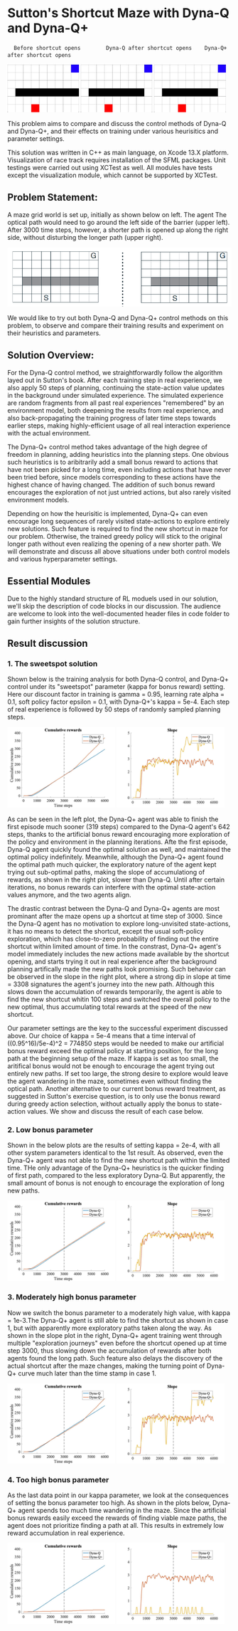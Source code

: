 # Sutton's Shortcut Maze with Dyna-Q and Dyna-Q+


      Before shortcut opens        Dyna-Q after shortcut opens    Dyna-Q+ after shortcut opens

<p float="center">
  <img src="./Examples/No_Shortcut_Recording.gif" width="32%" />
  <img src="./Examples/Dyna-Q_Recording.gif" width="32%" />
  <img src="./Examples/Dyna-Q_Plus_Recording.gif" width="32%" />
</p>

This problem aims to compare and discuss the control methods of Dyna-Q and Dyna-Q+, and their effects on training under various heurisitics and parameter settings.

This solution was written in C++ as main language, on Xcode 13.X platform. Visualization of race track requires installation of the SFML packages.
Unit testings were carried out using XCTest as well. All modules have tests except the visualization module, which cannot be supported by XCTest.

## Problem Statement:
A maze grid world is set up, initially as shown below on left. The agent The optical path would need to go around the left side of the barrier (upper left). After 3000 time steps, however, a shorter path is opened up along the right side, without disturbing the longer path (upper right).

![Maze problem statement](./Examples/Problem_Statement.png)

We would like to try out both Dyna-Q and Dyna-Q+ control methods on this problem, to observe and compare their training results and experiment on their heuristics and parameters.

## Solution Overview:
For the Dyna-Q control method, we straightforwardly follow the algorithm layed out in Sutton's book. After each training step in real experience, we also apply 50 steps of planning, continuing the state-action value updates in the background under simulated experience. The simulated experience are random fragments from all past real experiences "remembered" by an environment model, both deepening the results from real experience, and also back-propagating the training progress of later time steps towards earlier steps, making highly-efficient usage of all real interaction experience with the actual environment.

The Dyna-Q+ control method takes advantage of the high degree of freedom in planning, adding heuristics into the planning steps. One obvious such heuristics is to aribitrarily add a small bonus reward to actions that have not been picked for a long time, even including actions that have never been tried before, since models corresponding to these actions have the highest chance of having changed. The addition of such bonus reward encourages the exploration of not just untried actions, but also rarely visited environment models. 

Depending on how the heurisitic is implemented, Dyna-Q+ can even encourage long sequences of rarely visited state-actions to explore entirely new solutions. Such feature is required to find the new shortcut in maze for our problem. Otherwise, the trained greedy policy will stick to the original longer path without even realizing the opening of a new shorter path. We will demonstrate and discuss all above situations under both control models and various hyperparameter settings.

## Essential Modules
Due to the highly standard structure of RL moduels used in our solution, we'll skip the description of code blocks in our discussion. The audience are welcome to look into the well-documented header files in code folder to gain further insights of the solution structure.

## Result discussion
### 1. The sweetspot solution
Shown below is the training analysis for both Dyna-Q control, and Dyna-Q+ control under its "sweetspot" parameter (kappa for bonus reward) setting. Here our discount factor in training is gamma = 0.95, learning rate alpha = 0.1, soft policy factor epsilon = 0.1, with Dyna-Q+'s kappa = 5e-4. Each step of real experience is followed by 50 steps of randomly sampled planning steps.

<p float="center">
  <img src="./Examples/1_Sweetspot_Solution.jpg" width="48%" />
  <img src="./Examples/1_Sweetspot_Slope.jpg" width="48%" /> 
</p>

As can be seen in the left plot, the Dyna-Q+ agent was able to finish the first episode much sooner (319 steps) compared to the Dyna-Q agent's 642 steps, thanks to the artificial bonus reward encouraging more exploration of the policy and environment in the planning iterations. Afte the first episode, Dyna-Q agent quickly found the optimal solution as well, and maintained the optimal policy indefinitely. Meanwhile, although the Dyna-Q+ agent found the optimal path much quicker, the exploratory nature of the agent kept trying out sub-optimal paths, making the slope of accumulationg of rewards, as shown in the right plot, slower than Dyna-Q. Until after certain iterations, no bonus rewards can interfere with the optimal state-action values anymore, and the two agents align.

The drastic contrast between the Dyna-Q and Dyna-Q+ agents are most prominant after the maze opens up a shortcut at time step of 3000. Since the Dyna-Q agent has no motivation to explore long-unvisited state-actions, it has no means to detect the shortcut, except the usual soft-policy exploration, which has close-to-zero probability of finding out the entire shortcut within limited amount of time. In the constrast, Dyna-Q+ agent's model immediately includes the new actions made available by the shortcut opening, and starts trying it out in real experience after the background planning artifically made the new paths look promising. Such behavior can be observed in the slope in the right plot, where a strong dip in slope at time = 3308 signatures the agent's journey into the new path. Although this slows down the accumulation of rewards temporarily, the agent is able to find the new shortcut whitin 100 steps and switched the overall policy to the new optimal, thus accumulating total rewards at the speed of the new shortcut.

Our parameter settings are the key to the successful experiment discussed above. Our choice of kappa = 5e-4 means that a time interval of ((0.95^16)/5e-4)^2 = 774850 steps would be needed to make our artificial bonus reward exceed the optimal policy at starting position, for the long path at the beginning setup of the maze. If kappa is set as too small, the aritifical bonus would not be enough to encourage the agent trying out entirely new paths. If set too large, the strong desire to explore would leave the agent wandering in the maze, sometimes even without finding the optical path. Another alternative to our current bonus reward treatment, as suggested in Sutton's exercise question, is to only use the bonus reward during greedy action selection, without actually apply the bonus to state-action values. We show and discuss the result of each case below.

### 2. Low bonus parameter
Shown in the below plots are the results of setting kappa = 2e-4, with all other system parameters identical to the 1st result. As observed, even the Dyna-Q+ agent was not able to find the new shortcut path within the limited time. THe only advantage of the Dyna-Q+ heuristics is the quicker finding of first path, compared to the less exploratory Dyna-Q. But apparently, the small amount of bonus is not enough to encourage the exploration of long new paths.

<p float="center">
  <img src="./Examples/2_LowKappa_Solution.jpg" width="48%" />
  <img src="./Examples/2_LowKappa_Slope.jpg" width="48%" /> 
</p>

### 3. Moderately high bonus parameter
Now we switch the bonus parameter to a moderately high value, with kappa = 1e-3.The Dyna-Q+ agent is still able to find the shortcut as shown in case 1, but with apparently more exploratory paths taken along the way. As shown in the slope plot in the right, Dyna-Q+ agent training went through multiple "exploration journeys" even before the shortcut opened up at time step 3000, thus slowing down the accumulation of rewards after both agents found the long path. Such feature also delays the discovery of the actual shortcut after the maze changes, making the turning point of Dyna-Q+ curve much later than the time stamp in case 1.

<p float="center">
  <img src="./Examples/3_ModHighKappa_Solution.jpg" width="48%" />
  <img src="./Examples/3_ModHighKappa_Slope.jpg" width="48%" /> 
</p>

### 4. Too high bonus parameter
As the last data point in our kappa parameter, we look at the consequences of setting the bonus parameter too high. As shown in the plots below, Dyna-Q+ agent spends too much time wandering in the maze. Since the artificial bonus rewards easily exceed the rewards of finding viable maze paths, the agent does not prioritize finding a path at all. This results in extremely low reward accumulation in real experience.

<p float="center">
  <img src="./Examples/4_TooHighKappa_Solution.jpg" width="48%" />
  <img src="./Examples/4_TooHighKappa_Slope.jpg" width="48%" /> 
</p>
